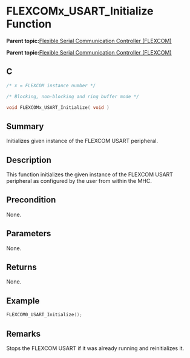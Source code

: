 # FLEXCOMx\_USART\_Initialize Function

**Parent topic:**[Flexible Serial Communication Controller \(FLEXCOM\)](GUID-137968B9-4089-44C6-9B5A-2F30929F6852.md)

**Parent topic:**[Flexible Serial Communication Controller \(FLEXCOM\)](GUID-1F0CC449-4122-4C77-A199-A7874C524FDD.md)

## C

```c
/* x = FLEXCOM instance number */

/* Blocking, non-blocking and ring buffer mode */

void FLEXCOMx_USART_Initialize( void )
```

## Summary

Initializes given instance of the FLEXCOM USART peripheral.

## Description

This function initializes the given instance of the FLEXCOM USART peripheral as configured by the user from within the MHC.

## Precondition

None.

## Parameters

None.

## Returns

None.

## Example

```c
FLEXCOM0_USART_Initialize();
```

## Remarks

Stops the FLEXCOM USART if it was already running and reinitializes it.

